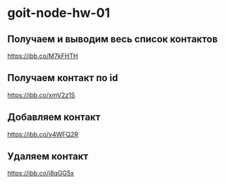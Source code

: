 # goit-node-hw-01

## Получаем и выводим весь список контактов

https://ibb.co/M7kFHTH

## Получаем контакт по id

https://ibb.co/xmV2z1S

## Добавляем контакт

https://ibb.co/y4WFQ2R

## Удаляем контакт

https://ibb.co/j8qGG5x
